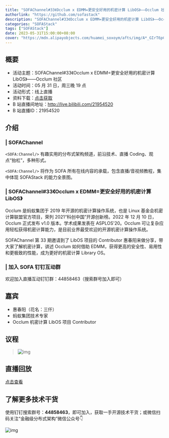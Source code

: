 ```yaml
---
title: "SOFAChannel#33《Occlum x EDMM=更安全好用的机密计算 LibOS》——Occlum 社区"
authorlink: "https://github.com/sofastack"
description: "SOFAChannel#33《Occlum x EDMM=更安全好用的机密计算 LibOS》——Occlum 社区"
categories: "SOFAStack"
tags: ["SOFAStack"]
date: 2023-05-31T15:00:00+08:00
cover: "https://mdn.alipayobjects.com/huamei_soxoym/afts/img/A*_GIrT6pCaS4AAAAAAAAAAAAADrGAAQ/original"
---
```


## 概要

- 活动主题：SOFAChannel#33《Occlum x EDMM=更安全好用的机密计算 LibOS》——Occlum 社区
- 活动时间：05 月 31 日，周三晚 19 点
- 活动形式：线上直播
- 资料下载：[点击获取](https://mdn.alipayobjects.com/huamei_soxoym/afts/file/A*x71TQY1uvZMAAAAAAAAAAAAADrGAAQ/Occlum_X_EDMM_0531%20SOFAChannel%20%E5%88%86%E4%BA%AB.pdf)
- B 站直播间地址：<http://live.bilibili.com/21954520>
- B 站直播ID：21954520

## 介绍

### | SOFAChannel

`<SOFA:Channel/>` 有趣实用的分布式架构频道，前沿技术、直播 Coding、观点“抬杠”，多种形式。

`<SOFA:Channel/>` 将作为 SOFA 所有在线内容的承载，包含直播/音视频教程，集中体现 SOFAStack 的能力全景图。

### | SOFAChannel#33《Occlum x EDMM=更安全好用的机密计算 LibOS》

Occlum 是蚂蚁集团于 2019 年开源的机密计算操作系统，也是 Linux 基金会机密计算联盟官方项目，荣列 2021“科创中国”开源创新榜。2022 年 12 月 10 日，Occlum 正式发布 v1.0 版本。学术成果发表在 ASPLOS'20。Occlum 可让复杂应用轻松获得机密计算能力，是目前业界最受欢迎的开源机密计算操作系统。

SOFAChannel 第 33 期邀请到了 LibOS 项目的 Contributor 惠春阳来做分享，带大家了解机密计算，讲述 Occlum 如何借助 EDMM，获得更高的安全性、易用性和更极致的性能，成为更好的机密计算 Library OS。

### | 加入 SOFA 钉钉互动群

欢迎加入直播互动钉钉群：44858463（搜索群号加入即可）

## 嘉宾

- 惠春阳（花名：三仟）
- 蚂蚁集团技术专家
- Occlum 机密计算 LibOS 项目 Contributor

## 议程

> ![img](https://mdn.alipayobjects.com/huamei_soxoym/afts/img/A*8obNSJajaL4AAAAAAAAAAAAADrGAAQ/original)

## 直播回放

[点击查看](https://www.bilibili.com/video/BV11o4y1M7sH/?vd_source=65cf108a3fb8e9985d41bd64c5448f63)

## 了解更多技术干货

使用钉钉搜索群号：**44858463**，即可加入，获取一手开源技术干货；或微信扫码关注“金融级分布式架构”微信公众号👇

![img](https://gw.alipayobjects.com/mdn/rms_1c90e8/afts/img/A*_a06Q7zMKnwAAAAAAAAAAAAAARQnAQ.image)
